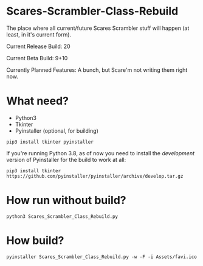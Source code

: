 # Scares-Scrambler-Class-Rebuild

The place where all current/future Scares Scrambler stuff will happen
(at least, in it's current form).

Current Release Build: 20

Current Beta Build: 9+10

Currently Planned Features: A bunch, but Scare'm not writing them right now.

# What need?

- Python3
- Tkinter
- Pyinstaller (optional, for building)

`pip3 install tkinter pyinstaller`

If you're running Python 3.8, as of now you need to install the
*development* version of Pyinstaller for the build to work at all:

`pip3 install tkinter https://github.com/pyinstaller/pyinstaller/archive/develop.tar.gz`

# How run without build?

```
python3 Scares_Scrambler_Class_Rebuild.py
```

# How build?

```
pyinstaller Scares_Scrambler_Class_Rebuild.py -w -F -i Assets/favi.ico
```